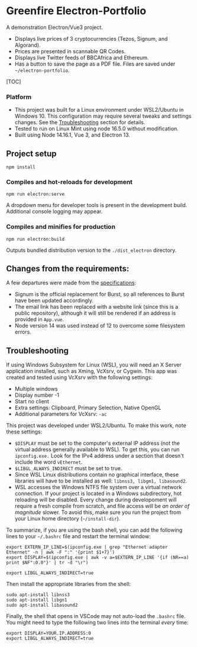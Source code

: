 # Greenfire Electron-Portfolio
A demonstration Electron/Vue3 project.
* Displays live prices of 3 cryptocurrencies (Tezos, Signum, and Algorand).
* Prices are presented in scannable QR Codes.
* Displays live Twitter feeds of BBCAfrica and Ethereum.
* Has a button to save the page as a PDF file. Files are saved under `~/electron-portfolio`.

[TOC]
### Platform
* This project was built for a Linux environment under WSL2/Ubuntu in Windows 10. This configuration may require several tweaks and settings changes. See the [Troubleshooting](#troubleshooting) section for details.
* Tested to run on Linux Mint using node 16.5.0 without modification.
* Built using Node 14.16.1, Vue 3, and Electron 13.

## Project setup
```
npm install
```

### Compiles and hot-reloads for development
```
npm run electron:serve
```
A dropdown menu for developer tools is present in the development build. Additional console logging may appear.

### Compiles and minifies for production
```
npm run electron:build
```
Outputs bundled distribution version to the `./dist_electron` directory.

## Changes from the requirements:
A few departures were made from the [specifications](requirements.pdf):
* Signum is the official replacement for Burst, so all references to Burst have been updated accordingly.
* The email link has been replaced with a website link (since this is a public repository), although it will still be rendered if an address is provided in `App.vue`.
* Node version 14 was used instead of 12 to overcome some filesystem errors.

## Troubleshooting
If using Windows Subsystem for Linux (WSL), you will need an X Server application installed, such as Xming, VcXsrv, or Cygwin. This app was created and tested using VcXsrv with the following settings:
* Multiple windows
* Display number -1
* Start no client
* Extra settings: Clipboard, Primary Selection, Native OpenGL
* Additional parameters for VcXsrv: `-ac`

This project was developed under WSL2/Ubuntu. To make this work, note these settings:
* `$DISPLAY` must be set to the computer's external IP address (not the virtual address generally available to WSL). To get this, you can run `ipconfig.exe.` Look for the IPv4 address under a section that doesn't include the word `vEthernet`.
* `$LIBGL_ALWAYS_INDIRECT` must be set to true.
* Since WSL Linux distributions contain no graphical interface, these libraries will have to be installed as well: `libnss3, libgm1, libasound2`.
* WSL accesses the Windows NTFS file system over a virtual network connection. If your project is located in a Windows subdirectory, hot reloading will be disabled. Every change during developoment will require a fresh compile from scratch, and file access will be *an order of magnitude* slower. To avoid this, make sure you run the project from your Linux home directory (`~/install-dir`).

To summarize, if you are using the bash shell, you can add the following lines to your `~/.bashrc` file and restart the terminal window:
```
export EXTERN_IP_LINE=$(ipconfig.exe | grep "Ethernet adapter Ethernet" -n | awk -F ":" '{print $1+7}')
export DISPLAY=$(ipconfig.exe | awk -v a=$EXTERN_IP_LINE '{if (NR==a) print $NF":0.0"}' | tr -d "\r")

export LIBGL_ALWAYS_INDIRECT=true
```
Then install the appropriate libraries from the shell:
```
sudo apt-install libnss3
sudo apt-install libgn1
sudo apt-install libasound2
```

Finally, the shell that opens in VSCode may not auto-load the `.bashrc` file. You might need to type the following two lines into the terminal *every* time:
```
export DISPLAY=YOUR.IP.ADDRESS:0
export LIBGL_ALWAYS_INDIRECT=true
```